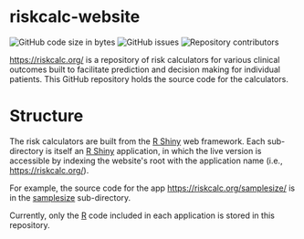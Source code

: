 # riskcalc-website

![GitHub code size in bytes](https://img.shields.io/github/languages/code-size/ClevelandClinicQHS/riskcalc-website)
![GitHub issues](https://img.shields.io/github/issues/ClevelandClinicQHS/riskcalc-website)
![Repository contributors](https://img.shields.io/github/contributors/ClevelandClinicQHS/riskcalc-website.svg)

https://riskcalc.org/ is a repository of risk calculators for various clinical outcomes built to facilitate prediction and decision making for individual patients. This GitHub repository holds the source code for the calculators.

# Structure

The risk calculators are built from the [R Shiny](https://shiny.posit.co/) web framework. Each sub-directory is itself an [R Shiny](https://shiny.posit.co/) application, in which the live version is accessible by indexing the website's root with the application name (i.e., https://riskcalc.org/<sub-directory>).

For example, the source code for the app https://riskcalc.org/samplesize/ is in the [samplesize](https://github.com/ClevelandClinicQHS/riskcalc-website/tree/main/samplesize) sub-directory.

Currently, only the [R](https://www.r-project.org/) code included in each application is stored in this repository.